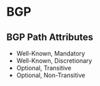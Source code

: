  # BGP
## BGP Path Attributes
* Well-Known, Mandatory
* Well-Known, Discretionary
* Optional, Transitive
* Optional, Non-Transitive
